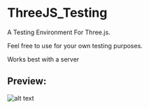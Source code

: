 # ThreeJS_Testing
A Testing Environment For Three.js.

Feel free to use for your own testing purposes.

Works best with a server

Preview:
-------
![alt text](https://github.com/amiller2028/ThreeJS_Testing/demo.PNG "Demo of Car Model")
